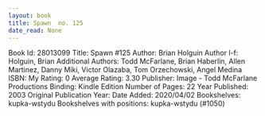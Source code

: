 ```yaml
---
layout: book
title: Spawn  no. 125
date_read: None
---
```


Book Id: 28013099
Title: Spawn #125
Author: Brian Holguin
Author l-f: Holguin, Brian
Additional Authors: Todd McFarlane, Brian Haberlin, Allen Martinez, Danny Miki, Victor Olazaba, Tom Orzechowski, Angel  Medina
ISBN: 
My Rating: 0
Average Rating: 3.30
Publisher: Image - Todd McFarlane Productions
Binding: Kindle Edition
Number of Pages: 22
Year Published: 2003
Original Publication Year: 
Date Added: 2020/04/02
Bookshelves: kupka-wstydu
Bookshelves with positions: kupka-wstydu (#1050)


